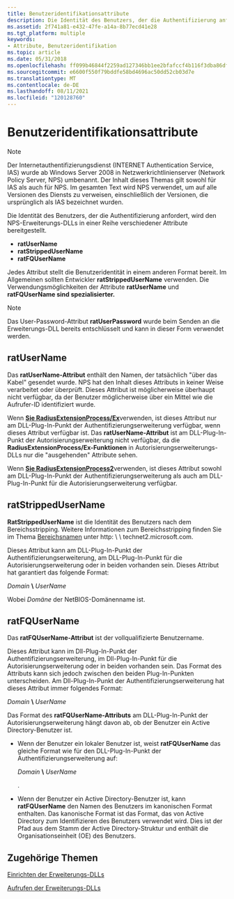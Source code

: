 ```yaml
---
title: Benutzeridentifikationsattribute
description: Die Identität des Benutzers, der die Authentifizierung anfordert, wird den NPS-Erweiterungs-DLLs in einer Reihe verschiedener Attribute bereitgestellt.
ms.assetid: 2f741a81-e432-47fe-a14a-8b77ecd41e28
ms.tgt_platform: multiple
keywords:
- Attribute, Benutzeridentifikation
ms.topic: article
ms.date: 05/31/2018
ms.openlocfilehash: ff099b46844f2259ad127346bb1ee2bfafccf4b116f3dba86dff3e175d11c28c
ms.sourcegitcommit: e6600f550f79bddfe58bd4696ac50dd52cb03d7e
ms.translationtype: MT
ms.contentlocale: de-DE
ms.lasthandoff: 08/11/2021
ms.locfileid: "120128760"
---
```

# <a name="user-identification-attributes"></a>Benutzeridentifikationsattribute

> [!Note]  
> Der Internetauthentifizierungsdienst (INTERNET Authentication Service, IAS) wurde ab Windows Server 2008 in Netzwerkrichtlinienserver (Network Policy Server, NPS) umbenannt. Der Inhalt dieses Themas gilt sowohl für IAS als auch für NPS. Im gesamten Text wird NPS verwendet, um auf alle Versionen des Diensts zu verweisen, einschließlich der Versionen, die ursprünglich als IAS bezeichnet wurden.

 

Die Identität des Benutzers, der die Authentifizierung anfordert, wird den NPS-Erweiterungs-DLLs in einer Reihe verschiedener Attribute bereitgestellt.

-   **ratUserName**
-   **ratStrippedUserName**
-   **ratFQUserName**

Jedes Attribut stellt die Benutzeridentität in einem anderen Format bereit. Im Allgemeinen sollten Entwickler **ratStrippedUserName** verwenden. Die Verwendungsmöglichkeiten der Attribute **ratUserName** und **ratFQUserName sind spezialisierter.**

> [!Note]  
> Das User-Password-Attribut **ratUserPassword** wurde beim Senden an die Erweiterungs-DLL bereits entschlüsselt und kann in dieser Form verwendet werden.

 

## <a name="ratusername"></a>ratUserName

Das **ratUserName-Attribut** enthält den Namen, der tatsächlich "über das Kabel" gesendet wurde. NPS hat den Inhalt dieses Attributs in keiner Weise verarbeitet oder überprüft. Dieses Attribut ist möglicherweise überhaupt nicht verfügbar, da der Benutzer möglicherweise über ein Mittel wie die Aufrufer-ID identifiziert wurde.

Wenn [**Sie RadiusExtensionProcess/Ex**](/windows/desktop/api/authif/nc-authif-pradius_extension_process_ex)verwenden, ist dieses Attribut nur am DLL-Plug-In-Punkt der Authentifizierungserweiterung verfügbar, wenn dieses Attribut verfügbar ist. Das **ratUserName-Attribut** ist am DLL-Plug-In-Punkt der Autorisierungserweiterung nicht verfügbar, da die **RadiusExtensionProcess/Ex-Funktionen** in Autorisierungserweiterungs-DLLs nur die "ausgehenden" Attribute sehen.

Wenn [**Sie RadiusExtensionProcess2**](/windows/desktop/api/authif/nc-authif-pradius_extension_process_2)verwenden, ist dieses Attribut sowohl am DLL-Plug-In-Punkt der Authentifizierungserweiterung als auch am DLL-Plug-In-Punkt für die Autorisierungserweiterung verfügbar.

## <a name="ratstrippedusername"></a>ratStrippedUserName

**RatStrippedUserName** ist die Identität des Benutzers nach dem Bereichsstripping. Weitere Informationen zum Bereichsstripping finden Sie im Thema [Bereichsnamen](/previous-versions/windows/it-pro/windows-server-2003/cc779938(v=ws.10)) unter http: \\ \\ technet2.microsoft.com.

Dieses Attribut kann am DLL-Plug-In-Punkt der Authentifizierungserweiterung, am DLL-Plug-In-Punkt für die Autorisierungserweiterung oder in beiden vorhanden sein. Dieses Attribut hat garantiert das folgende Format:

*Domain* **\\** _UserName_

Wobei *Domäne* der NetBIOS-Domänenname ist.

## <a name="ratfqusername"></a>ratFQUserName

Das **ratFQUserName-Attribut** ist der vollqualifizierte Benutzername.

Dieses Attribut kann im Dll-Plug-In-Punkt der Authentifizierungserweiterung, im Dll-Plug-In-Punkt für die Autorisierungserweiterung oder in beiden vorhanden sein. Das Format des Attributs kann sich jedoch zwischen den beiden Plug-In-Punkten unterscheiden. Am Dll-Plug-In-Punkt der Authentifizierungserweiterung hat dieses Attribut immer folgendes Format:

*Domain* **\\** _UserName_

Das Format des **ratFQUserName-Attributs** am DLL-Plug-In-Punkt der Autorisierungserweiterung hängt davon ab, ob der Benutzer ein Active Directory-Benutzer ist.

-   Wenn der Benutzer ein lokaler Benutzer ist, weist **ratFQUserName** das gleiche Format wie für den DLL-Plug-In-Punkt der Authentifizierungserweiterung auf:

    *Domain* **\\** _UserName_

    .

-   Wenn der Benutzer ein Active Directory-Benutzer ist, kann **ratFQUserName** den Namen des Benutzers im kanonischen Format enthalten. Das kanonische Format ist das Format, das von Active Directory zum Identifizieren des Benutzers verwendet wird. Dies ist der Pfad aus dem Stamm der Active Directory-Struktur und enthält die Organisationseinheit (OE) des Benutzers.

## <a name="related-topics"></a>Zugehörige Themen

<dl> <dt>

[Einrichten der Erweiterungs-DLLs](/windows/desktop/Nps/ias-setting-up-the-extension-and-authorization-dlls)
</dt> <dt>

[Aufrufen der Erweiterungs-DLLs](/windows/desktop/Nps/ias-authentication-and-authorization-process)
</dt> </dl>

 

 